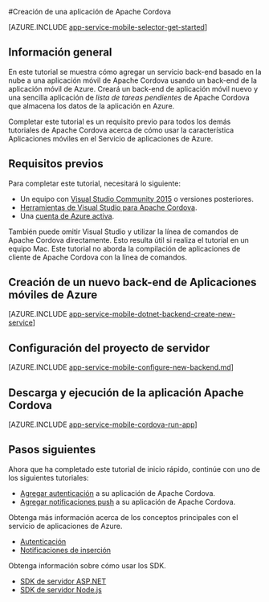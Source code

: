 <properties
    pageTitle="Creación de una aplicación de Apache Cordova en las Aplicaciones móviles del Servicio de aplicaciones de Azure| Microsoft Azure"
    description="Siga este tutorial para aprender a usar back-ends de aplicación móvil de Azure para el desarrollo de Apache Cordova."
    services="app-service\mobile"
    documentationCenter="javascript"
    authors="adrianhall"
    manager="ggailey777"
    editor=""
    tags=""
    keywords="cordova, javascript, móvil, cliente" />

<tags
    ms.service="app-service-mobile"
    ms.workload="na"
    ms.tgt_pltfrm="mobile-html"
    ms.devlang="javascript"
    ms.topic="hero-article"
    ms.date="02/09/2016"
    ms.author="adrianha"/>

#Creación de una aplicación de Apache Cordova

[AZURE.INCLUDE [app-service-mobile-selector-get-started](../../includes/app-service-mobile-selector-get-started.md)]

## Información general

En este tutorial se muestra cómo agregar un servicio back-end basado en la nube a una aplicación móvil de Apache Cordova usando un back-end de la aplicación móvil de Azure. Creará un back-end de aplicación móvil nuevo y una sencilla aplicación de _lista de tareas pendientes_ de Apache Cordova que almacena los datos de la aplicación en Azure.

Completar este tutorial es un requisito previo para todos los demás tutoriales de Apache Cordova acerca de cómo usar la característica Aplicaciones móviles en el Servicio de aplicaciones de Azure.

## Requisitos previos

Para completar este tutorial, necesitará lo siguiente:

* Un equipo con [Visual Studio Community 2015] o versiones posteriores.
* [Herramientas de Visual Studio para Apache Cordova].
* Una [cuenta de Azure activa](https://azure.microsoft.com/pricing/free-trial/).

También puede omitir Visual Studio y utilizar la línea de comandos de Apache Cordova directamente. Esto resulta útil si realiza el tutorial en un equipo Mac. Este tutorial no aborda la compilación de aplicaciones de cliente de Apache Cordova con la línea de comandos.

## Creación de un nuevo back-end de Aplicaciones móviles de Azure

[AZURE.INCLUDE [app-service-mobile-dotnet-backend-create-new-service](../../includes/app-service-mobile-dotnet-backend-create-new-service.md)]

## Configuración del proyecto de servidor

[AZURE.INCLUDE [app-service-mobile-configure-new-backend.md](../../includes/app-service-mobile-configure-new-backend.md)]

## Descarga y ejecución de la aplicación Apache Cordova

[AZURE.INCLUDE [app-service-mobile-cordova-run-app](../../includes/app-service-mobile-cordova-run-app.md)]

## Pasos siguientes

Ahora que ha completado este tutorial de inicio rápido, continúe con uno de los siguientes tutoriales:

* [Agregar autenticación] a su aplicación de Apache Cordova.
* [Agregar notificaciones push] a su aplicación de Apache Cordova.

Obtenga más información acerca de los conceptos principales con el servicio de aplicaciones de Azure.

* [Autenticación]
* [Notificaciones de inserción]

Obtenga información sobre cómo usar los SDK.

* [SDK de servidor ASP.NET]
* [SDK de servidor Node.js]

<!-- Images. -->

<!-- URLs -->
[Azure portal]: https://portal.azure.com/
[Visual Studio Community 2015]: http://www.visualstudio.com/
[Herramientas de Visual Studio para Apache Cordova]: https://www.visualstudio.com/es-ES/features/cordova-vs.aspx
[Agregar autenticación]: app-service-mobile-cordova-get-started-users.md
[Agregar notificaciones push]: app-service-mobile-cordova-get-started-push.md
[Autenticación]: app-service-mobile-auth.md
[Notificaciones de inserción]: ../notification-hubs/notification-hubs-overview.md
[SDK de servidor ASP.NET]: app-service-mobile-dotnet-backend-how-to-use-server-sdk.md
[SDK de servidor Node.js]: app-service-mobile-node-backend-how-to-use-server-sdk.md

<!---HONumber=AcomDC_0224_2016-->